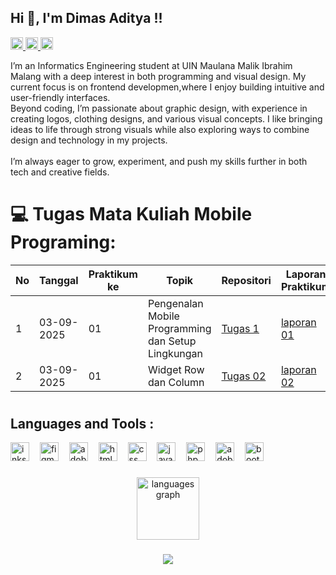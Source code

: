 <h2 align="left">Hi 👋, I'm Dimas Aditya !!</h2>

<div align="left">
  <a href="https://instagram.com/_dimasadtr" target="_blank">
    <img src="https://img.shields.io/static/v1?message=Instagram&logo=instagram&label=&color=black&logoColor=pink&labelColor=black&style=flat" height="20" alt="instagram logo" />
  </a>
  <a href="https://discord.com/users/7skyline_" target="_blank">
    <img src="https://img.shields.io/static/v1?message=Discord&logo=discord&label=&color=black&logoColor=blue&labelColor=black&style=flat" height="20" alt="discord logo" />
  </a>
  <a href="mailto:dimasaditya1711@gmail.com" target="_blank">
    <img src="https://img.shields.io/static/v1?message=Gmail&logo=gmail&label=&color=black&logoColor=red&labelColor=black&style=flat" height="20" alt="gmail logo" />
  </a>
</div>

<p align="left">I’m an Informatics Engineering student at UIN Maulana Malik Ibrahim Malang with a deep interest in both programming and visual design. My current focus is on frontend developmen,where I enjoy building intuitive and user-friendly interfaces.<br>Beyond coding, I’m passionate about graphic design, with experience in creating logos, clothing designs, and various visual concepts. I like bringing ideas to life through strong visuals while also exploring ways to combine design and technology in my projects.<br><br> I’m always eager to grow, experiment, and push my skills further in both tech and creative fields.</p>

###

# 💻 Tugas Mata Kuliah Mobile Programing:

| No | Tanggal | Praktikum ke | Topik                                               | Repositori                                     | Laporan Praktikum                         |
|----|-----------|-------------|-----------------------------------------------------|-------------------------------------------|-------------------------------------------|
| 1  | 03-09-2025        | 01           | Pengenalan Mobile Programming dan Setup Lingkungan  | [Tugas 1](#)                             | [laporan 01](#)                     |
| 2  | 03-09-2025        | 01           | Widget Row dan Column                               | [Tugas 02](#)                             | [ laporan 02](#)                     |
#

# <h2 align="left">Languages and Tools :</h2>

<div align="left">
  <img src="https://cdn.jsdelivr.net/gh/devicons/devicon/icons/inkscape/inkscape-original.svg" height="30" alt="inkscape logo"  />
  <img width="9" />
  <img src="https://cdn.jsdelivr.net/gh/devicons/devicon/icons/figma/figma-original.svg" height="30" alt="figma logo"  />
  <img width="9" />
  <img src="https://skillicons.dev/icons?i=ps" height="30" alt="adobephotoshop logo"  />
  <img width="9" />
  <img src="https://cdn.jsdelivr.net/gh/devicons/devicon/icons/html5/html5-original.svg" height="30" alt="html5 logo"  />
  <img width="9" />
  <img src="https://cdn.jsdelivr.net/gh/devicons/devicon/icons/css3/css3-original.svg" height="30" alt="css logo"  />
  <img width="9" />
  <img src="https://cdn.jsdelivr.net/gh/devicons/devicon/icons/javascript/javascript-original.svg" height="30" alt="javascript logo"  />
  <img width="9" />
  <img src="https://cdn.jsdelivr.net/gh/devicons/devicon/icons/php/php-original.svg" height="30" alt="php logo"  />
  <img width="9" />
  <img src="https://skillicons.dev/icons?i=ai" height="30" alt="adobeillustrator logo"  />
  <img width="9" />
  <img src="https://cdn.jsdelivr.net/gh/devicons/devicon/icons/bootstrap/bootstrap-original.svg" height="30" alt="bootstrap logo"  />
</div>

###

<div align="center">
  <img src="https://github-readme-stats.vercel.app/api/top-langs?username=dimasadtr&locale=en&hide_title=false&layout=compact&card_width=320&langs_count=6&theme=tokyonight&hide_border=false&order=2" height="100" alt="languages graph"  />
</div>

###

<div align="center">
  <img src="https://visitor-badge.laobi.icu/badge?page_id=dimasadtr.dimasadtr&"  />
</div>

###